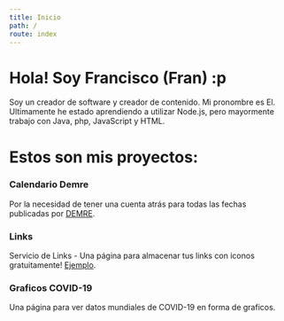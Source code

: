 ```yaml
---
title: Inicio
path: /
route: index
---
```


<div class="mx-5">
    <h1 class="text-2xl text-brand-500 dark:text-brand-600">Hola! Soy Francisco (Fran) :p</h1>
    <p class="text-brand-500 dark:text-brand-600">Soy un creador de software y creador de contenido. Mi pronombre es <span class="text-brand-300">El</span>. Ultimamente he estado aprendiendo a utilizar Node.js, pero mayormente trabajo con Java, php, JavaScript y HTML.</p>
    <h1 class="text-2xl text-brand-500 dark:text-brand-600 mt-10">Estos son mis proyectos:</h1>
    <div class="grid md:grid-cols-3 gap-6 mt-2">
        <!-- calendariodemre (project) - Calendario Demre - Cuenta atrás para todas las fechas publicadas por <a class="text-brand-300" target="_blank" href="https://demre.cl/">DEMRE</a> -->
        <div class="col-span-1 flex items-center justify-center">
            <div class="bg-gray-200 dark:bg-gray-800 rounded-md py-5 px-3 border border-brand-500 hover:shadow-2xl duration-500 transition-shadow text-brand-500 cursor-pointer visit-project" project="calendariodemre" onclick="visitProject('calendariodemre')">
                <h3 class="text-lg font-bold text-brand-100">Calendario Demre</h3>
                <p class="text-brand-500 dark:text-brand-600">Por la necesidad de tener una cuenta atrás para todas las fechas publicadas por <a class="text-brand-300" target="_blank" href="https://demre.cl/">DEMRE</a>.</p>
            </div>
        </div>
        <!-- Links - (repo) - Servicio de Links - Una página para almacenar tus links con iconos de fontawesome. <a class="text-brand-300" target="_blank" href="https://links.franciscosolis.cl/">Ejemplo</a>.  -->
        <div class="col-span-1 flex items-center justify-center">
            <div class="bg-gray-200 dark:bg-gray-800 rounded-md py-5 px-3 border border-brand-500 hover:shadow-2xl duration-500 transition-shadow text-brand-500 cursor-pointer visit-repo" repo="Links">
                <h3 class="text-lg font-bold text-brand-100">Links</h3>
                <p class="text-brand-500 dark:text-brand-600">Servicio de Links - Una página para almacenar tus links con iconos gratuitamente! <a class="text-brand-300" target="_blank" href="https://links.franciscosolis.cl/">Ejemplo</a>.</p>
            </div>
        </div>
        <!-- CovidDataVisualizer - (repo) - Graficos COVID-19 - Una página para ver datos mundiales de COVID-19 en forma de graficos.  -->
        <div class="col-span-1 flex items-center justify-center">
            <div class="bg-gray-200 dark:bg-gray-800 rounded-md py-5 px-3 border border-brand-500 hover:shadow-2xl duration-500 transition-shadow text-brand-500 cursor-pointer visit-repo" repo="CovidDataVisualizer">
                <h3 class="text-lg font-bold text-brand-100">Graficos COVID-19</h3>
                <p class="text-brand-500 dark:text-brand-600">Una página para ver datos mundiales de COVID-19 en forma de graficos.</p>
            </div>
        </div>
    </div>
</div>